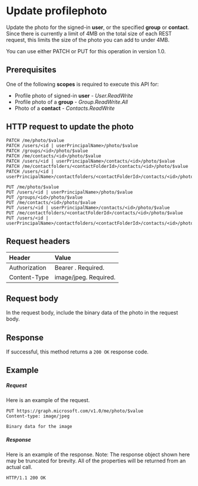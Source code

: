 # Update profilephoto

Update the photo for the signed-in **user**, or the specified **group** or **contact**. Since there
is currently a limit of 4MB on the total size of each REST request, this limits the size of the photo
you can add to under 4MB.

You can use either PATCH or PUT for this operation in version 1.0.

## Prerequisites
One of the following **scopes** is required to execute this API for:

- Profile photo of signed-in **user** - *User.ReadWrite*
- Profile photo of a **group** - *Group.ReadWrite.All*
- Photo of a **contact** - *Contacts.ReadWrite*

## HTTP request to update the photo
<!-- { "blockType": "ignored" } -->
```http
PATCH /me/photo/$value
PATCH /users/<id | userPrincipalName>/photo/$value
PATCH /groups/<id>/photo/$value
PATCH /me/contacts/<id>/photo/$value
PATCH /users/<id | userPrincipalName>/contacts/<id>/photo/$value
PATCH /me/contactfolders/<contactFolderId>/contacts/<id>/photo/$value
PATCH /users/<id | userPrincipalName>/contactfolders/<contactFolderId>/contacts/<id>/photo/$value

PUT /me/photo/$value
PUT /users/<id | userPrincipalName>/photo/$value
PUT /groups/<id>/photo/$value
PUT /me/contacts/<id>/photo/$value
PUT /users/<id | userPrincipalName>/contacts/<id>/photo/$value
PUT /me/contactfolders/<contactFolderId>/contacts/<id>/photo/$value
PUT /users/<id | userPrincipalName>/contactfolders/<contactFolderId>/contacts/<id>/photo/$value
```
## Request headers
| Header       | Value |
|:---------------|:--------|
| Authorization  | Bearer <token>. Required.  |
| Content-Type  | image/jpeg. Required.  |

## Request body
In the request body, include the binary data of the photo in the request body.

## Response
If successful, this method returns a `200 OK` response code.
## Example
##### Request
Here is an example of the request.
<!-- {
  "blockType": "request",
  "name": "update_profilephoto"
}-->
```http
PUT https://graph.microsoft.com/v1.0/me/photo/$value
Content-type: image/jpeg

Binary data for the image

```
##### Response
Here is an example of the response. Note: The response object shown here may be truncated for brevity. All of the properties will be returned from an actual call.
<!-- {
  "blockType": "response",
  "truncated": true,
  "@odata.type": "microsoft.graph.profilePhoto"
} -->
```http
HTTP/1.1 200 OK
```

<!-- uuid: 8fcb5dbc-d5aa-4681-8e31-b001d5168d79
2015-10-25 14:57:30 UTC -->
<!-- {
  "type": "#page.annotation",
  "description": "Update profilephoto",
  "keywords": "",
  "section": "documentation",
  "tocPath": ""
}-->


<!-- {
  "type": "#page.annotation",
  "description": "",
  "tocPath": "Users/photo/Update photo",
  "apiVersion": "v1.0",
  "section": "documentation",
  "canonicalURL": ""
} -->
